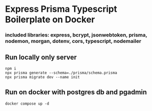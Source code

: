 # Express Prisma Typescript Boilerplate on Docker
### included libraries: express, bcrypt, jsonwebtoken, prisma, nodemon, morgan, dotenv, cors, typescript, nodemailer


## Run locally only server
```
npm i
npx prisma generate --schema=./prisma/schema.prisma
npx prisma migrate dev --name init
```

## Run on docker with postgres db and pgadmin
```
docker compose up -d
```